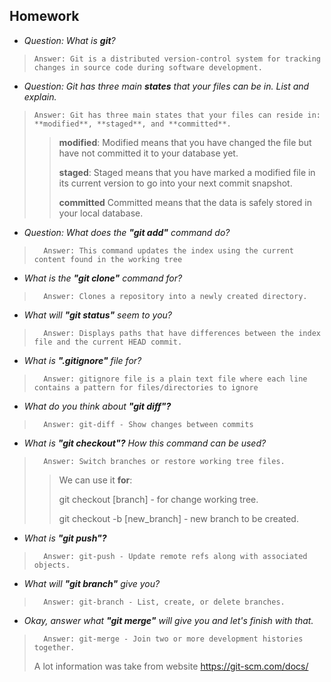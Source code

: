 ## Homework
  - *Question: What is **git**?*
>
>     Answer: Git is a distributed version-control system for tracking changes in source code during software development.
 
 
  - *Question: Git has three main **states** that your files can be in. List and explain.*
>
>     Answer: Git has three main states that your files can reside in: **modified**, **staged**, and **committed**.
> 
>>   **modified**: Modified means that you have changed the file but have not committed it to your database yet.
>>
>>   **staged**: Staged means that you have marked a modified file in its current version to go into your next commit snapshot.
>>
>>   **committed**  Committed means that the data is safely stored in your local database.

  - *Question: What does the **"git add"** command do?*
>
>       Answer: This command updates the index using the current content found in the working tree

  - *What is the **"git clone"** command for?*
>
>       Answer: Clones a repository into a newly created directory.

  - *What will **"git status"** seem to you?*
>
>       Answer: Displays paths that have differences between the index file and the current HEAD commit.


  - *What is **".gitignore"** file for?*
>
>       Answer: gitignore file is a plain text file where each line contains a pattern for files/directories to ignore
>
  - *What do you think about **"git diff"?***
>
>       Answer: git-diff - Show changes between commits
>
  - *What is **"git checkout"?** How this command can be used?*
>
>       Answer: Switch branches or restore working tree files.
>> We can use it **for**:
>>
>>git checkout [branch] - for change working tree.
>>
>> git checkout -b [new_branch]  - new branch to be created.
>
  - *What is **"git push"?***
>
>       Answer: git-push - Update remote refs along with associated objects.
>
  - *What will **"git branch"** give you?*
>
>       Answer: git-branch - List, create, or delete branches.
>
  - *Okay, answer what **"git merge"** will give you and let's finish with that.*
>
>       Answer: git-merge - Join two or more development histories together.
> A lot information was take from website https://git-scm.com/docs/